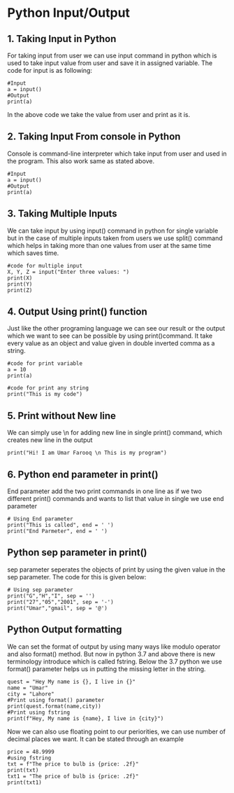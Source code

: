 # Python Input/Output

## 1. Taking Input in Python

For taking input from user we can use input command in python which is used to take input value from user and save it in assigned variable.
The code for input is as following:

    #Input
    a = input()
    #Output
    print(a)

In the above code we take the value from user and print as it is.

## 2. Taking Input From console in Python

Console is command-line interpreter which take input from user and used in the program. This also work same as stated above.

    #Input
    a = input()
    #Output
    print(a)

## 3. Taking Multiple Inputs

We can take input by using input() command in python for single variable but in the case of multiple inputs taken from users we use split() command which helps in taking more than one values from user at the same time which saves time. 

    #code for multiple input
    X, Y, Z = input("Enter three values: ")
    print(X)
    print(Y)
    print(Z)

## 4. Output Using print() function

Just like the other programing language we can see our result or the output which we want to see can be possible by using print()command. It take every value as an object and value given in double inverted comma as a string.

    #code for print variable
    a = 10
    print(a)

    #code for print any string
    print("This is my code")

## 5. Print without New line

We can simply use \n for adding new line in single print() command, which creates new line in the output

    print("Hi! I am Umar Farooq \n This is my program")

## 6. Python end parameter in print()

End parameter add the two print commands in one line as if we two different print() commands and wants to list that value in single we use end parameter

    # Using End parameter
    print("This is called", end = ' ')
    print("End Parmeter", end = ' ')

## Python sep parameter in print()

sep parameter seperates the objects of print by using the given value in the sep parameter. The code for this is given below:

    # Using sep parameter
    print("G","H","I", sep = '')
    print("27","05","2001", sep = '-')
    print("Umar","gmail", sep = '@')

## Python Output formatting

We can set the format of output by using many ways like modulo operator and also format() method. But now in python 3.7 and above there is new terminology introduce which is called fstring. Below the 3.7 python we use format() parameter helps us in putting the missing letter in the string.

    quest = "Hey My name is {}, I live in {}"
    name = "Umar"
    city = "Lahore"
    #Print using format() parameter
    print(quest.format(name,city))
    #Print using fstring
    print(f"Hey, My name is {name}, I live in {city}")

Now we can also use floating point to our periorities, we can use number of decimal places we want. It can be stated through an example

    price = 48.9999
    #using fstring
    txt = f"The price to bulb is {price: .2f}"
    print(txt)
    txt1 = "The price of bulb is {price: .2f}"
    print(txt1)









